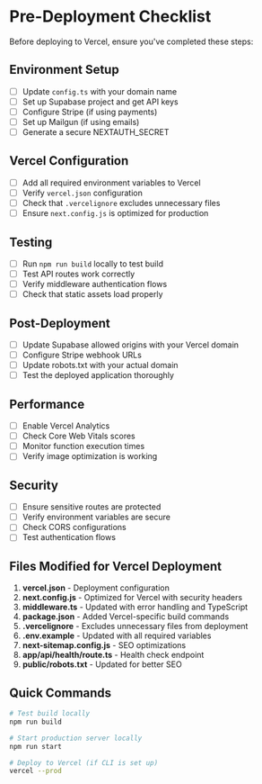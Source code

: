 # Pre-Deployment Checklist

Before deploying to Vercel, ensure you've completed these steps:

## Environment Setup
- [ ] Update `config.ts` with your domain name
- [ ] Set up Supabase project and get API keys
- [ ] Configure Stripe (if using payments)
- [ ] Set up Mailgun (if using emails)
- [ ] Generate a secure NEXTAUTH_SECRET

## Vercel Configuration
- [ ] Add all required environment variables to Vercel
- [ ] Verify `vercel.json` configuration
- [ ] Check that `.vercelignore` excludes unnecessary files
- [ ] Ensure `next.config.js` is optimized for production

## Testing
- [ ] Run `npm run build` locally to test build
- [ ] Test API routes work correctly
- [ ] Verify middleware authentication flows
- [ ] Check that static assets load properly

## Post-Deployment
- [ ] Update Supabase allowed origins with your Vercel domain
- [ ] Configure Stripe webhook URLs
- [ ] Update robots.txt with your actual domain
- [ ] Test the deployed application thoroughly

## Performance
- [ ] Enable Vercel Analytics
- [ ] Check Core Web Vitals scores
- [ ] Monitor function execution times
- [ ] Verify image optimization is working

## Security
- [ ] Ensure sensitive routes are protected
- [ ] Verify environment variables are secure
- [ ] Check CORS configurations
- [ ] Test authentication flows

## Files Modified for Vercel Deployment

1. **vercel.json** - Deployment configuration
2. **next.config.js** - Optimized for Vercel with security headers
3. **middleware.ts** - Updated with error handling and TypeScript
4. **package.json** - Added Vercel-specific build commands
5. **.vercelignore** - Excludes unnecessary files from deployment
6. **.env.example** - Updated with all required variables
7. **next-sitemap.config.js** - SEO optimizations
8. **app/api/health/route.ts** - Health check endpoint
9. **public/robots.txt** - Updated for better SEO

## Quick Commands

```bash
# Test build locally
npm run build

# Start production server locally
npm run start

# Deploy to Vercel (if CLI is set up)
vercel --prod
```
